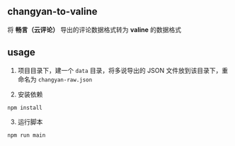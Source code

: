 ## changyan-to-valine

将 **畅言（云评论）** 导出的评论数据格式转为 **valine** 的数据格式


## usage

1. 项目目录下，建一个 `data` 目录，将多说导出的 JSON 文件放到该目录下，重命名为 `changyan-raw.json`

2. 安装依赖
```
npm install
```

3. 运行脚本
```
npm run main
```